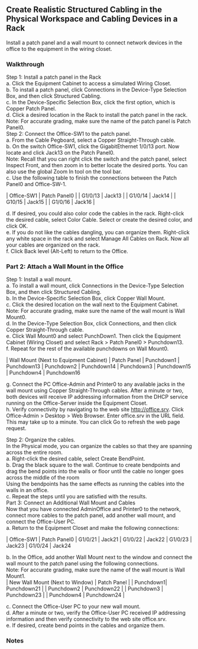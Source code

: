 ## Create Realistic Structured Cabling in the Physical Workspace and Cabling Devices in a Rack
Install a patch panel and a wall mount to connect network devices in the office to the equipment in the wiring closet.  

### Walkthrough
Step 1: Install a patch panel in the Rack  
a.     Click the Equipment Cabinet to access a simulated Wiring Closet.  
b.     To install a patch panel, click Connections in the Device-Type Selection Box, and then click Structured Cabling.  
c.     In the Device-Specific Selection Box, click the first option, which is Copper Patch Panel.  
d.     Click a desired location in the Rack to install the patch panel in the rack.  
Note: For accurate grading, make sure the name of the patch panel is Patch Panel0.  
Step 2: Connect the Office-SW1 to the patch panel.  
a.     From the Cable Pegboard, select a Copper Straight-Through cable.  
b.     On the switch Office-SW1, click the GigabitEthernet 1/0/13 port. Now locate and click Jack13 on the Patch Panel0.  
Note: Recall that you can right click the switch and the patch panel, select Inspect Front, and then zoom in to better locate the desired ports. You can also use the global Zoom In tool on the tool bar.  
c.     Use the following table to finish the connections between the Patch Panel0 and Office-SW-1.  

| Office-SW1 | Patch Panel0 |
| G1/0/13 | Jack13 |
| G1/0/14 | Jack14 |
| G10/15 | Jack15 |
| G1/0/16 | Jack16 |

d.     If desired, you could also color code the cables in the rack. Right-click the desired cable, select Color Cable. Select or create the desired color, and click OK.  
e.     If you do not like the cables dangling, you can organize them. Right-click any white space in the rack and select Manage All Cables on Rack. Now all your cables are organized on the rack.  
f.      Click Back level (Alt-Left) to return to the Office.  

### Part 2: Attach a Wall Mount in the Office
Step 1: Install a wall mount.  
a.     To install a wall mount, click Connections in the Device-Type Selection Box, and then click Structured Cabling.  
b.     In the Device-Specific Selection Box, click Copper Wall Mount.  
c.     Click the desired location on the wall next to the Equipment Cabinet.  
Note: For accurate grading, make sure the name of the wall mount is Wall Mount0.  
d.     In the Device-Type Selection Box, click Connections, and then click Copper Straight-Through cable.  
e.     Click Wall Mount0 and select PunchDown1. Then click the Equipment Cabinet (Wiring Closet) and select Rack > Patch Panel0 > Punchdown13.  
f.      Repeat for the rest of the available punchdowns on Wall Mount0.  
  
| Wall Mount (Next to Equipment Cabinet) | Patch Panel
| Punchdown1 | Punchdown13
| Punchdown2 | Punchdown14
| Punchdown3 | Punchdown15
| Punchdown4 | Punchdown16
  
g.     Connect the PC Office-Admin and Printer0 to any available jacks in the wall mount using Copper Straight-Through cables. After a minute or two, both devices will receive IP addressing information from the DHCP service running on the Office-Server inside the Equipment Closet.  
h.     Verify connectivity by navigating to the web site http://office.srv. Click Office-Admin > Desktop > Web Browser. Enter office.srv in the URL field. This may take up to a minute. You can click Go to refresh the web page request.  

Step 2: Organize the cables.  
In the Physical mode, you can organize the cables so that they are spanning across the entire room.  
a.     Right-click the desired cable, select Create BendPoint.  
b.     Drag the black square to the wall. Continue to create bendpoints and drag the bend points into the walls or floor until the cable no longer goes across the middle of the room  
Using the bendpoints has the same effects as running the cables into the walls in an office.  
c.     Repeat the steps until you are satisfied with the results.  
Part 3: Connect an Additional Wall Mount and Cables  
Now that you have connected AdminOffice and Printer0 to the network, connect more cables to the patch panel, add another wall mount, and connect the Office-User PC.  
a.     Return to the Equipment Closet and make the following connections:  

| Office-SW1 | Patch Panel0
| G1/0/21 | Jack21
| G1/0/22 | Jack22
| G1/0/23 | Jack23
| G1/0/24 | Jack24

b.     In the Office, add another Wall Mount next to the window and connect the wall mount to the patch panel using the following connections.  
Note: For accurate grading, make sure the name of the wall mount is Wall Mount1.  
| New Wall Mount (Next to Window) | Patch Panel | 
| Punchdown1| Punchdown21 | 
| Punchdown2 | Punchdown22 | 
| Punchdown3 | Punchdown23 | 
| Punchdown4 | Punchdown24 | 

c.     Connect the Office-User PC to your new wall mount.  
d.     After a minute or two, verify the Office-User PC received IP addressing information and then verify connectivity to the web site office.srv.  
e.     If desired, create bend points in the cables and organize them.  

### Notes



